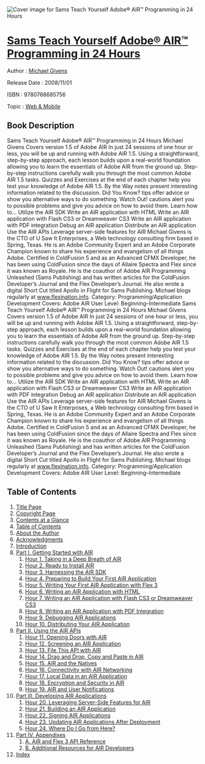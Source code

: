 ![Cover image for Sams Teach Yourself Adobe® AIR™ Programming in 24 Hours](https://imgdetail.ebookreading.net/cover/cover/web_mobile/EB9780768685756.jpg)

[Sams Teach Yourself Adobe® AIR™ Programming in 24 Hours](https://ebookreading.net/view/book/Sams+Teach+Yourself+Adobe%C2%AE+AIR%E2%84%A2+Programming+in+24+Hours-EB9780768685756_1.html "Sams Teach Yourself Adobe® AIR™ Programming in 24 Hours")
====================================================================================================================

Author : [Michael Givens](https://ebookreading.net/search/author/Michael+Givens)

Release Date : 2008/11/01

ISBN : 9780768685756

Topic : [Web & Mobile](https://ebookreading.net/search/category/web-mobile)

Book Description
-----------------

Sams Teach Yourself Adobe® AIR™ Programming in 24 Hours
Michael Givens
Covers version 1.5 of Adobe AIR
In just 24 sessions of one hour or less, you will be up and running with Adobe AIR 1.5. Using a straightforward, step-by-step approach, each lesson builds upon a real-world foundation allowing you to learn the essentials of Adobe AIR from the ground up.
Step-by-step instructions carefully walk you through the most common Adobe AIR 1.5 tasks.
Quizzes and Exercises at the end of each chapter help you test your knowledge of Adobe AIR 1.5.
By the Way notes present interesting information related to the discussion.
Did You Know? tips offer advice or show you alternative ways to do something.
Watch Out! cautions alert you to possible problems and give you advice on how to avoid them.
Learn how to…
Utilize the AIR SDK
Write an AIR application with HTML
Write an AIR application with Flash CS3 or Dreamweaver CS3
Write an AIR application with PDF integration
Debug an AIR application
Distribute an AIR application
Use the AIR APIs
Leverage server-side features for AIR
Michael Givens is the CTO of U Saw It Enterprises, a Web technology consulting firm based in Spring, Texas. He is an Adobe Community Expert and an Adobe Corporate Champion known to share his experience and evangelism of all things Adobe. Certified in ColdFusion 5 and as an Advanced CFMX Developer, he has been using ColdFusion since the days of Allaire Spectra and Flex since it was known as Royale. He is the coauthor of Adobe AIR Programming Unleashed (Sams Publishing) and has written articles for the ColdFusion Developer’s Journal and the Flex Developer’s Journal. He also wrote a digital Short Cut titled Apollo in Flight for Sams Publishing. Michael blogs regularly at www.flexination.info.
Category: Programming/Application Development
Covers: Adobe AIR
User Level: Beginning–Intermediate
              Sams Teach Yourself Adobe® AIR™ Programming in 24 Hours
Michael Givens
Covers version 1.5 of Adobe AIR
In just 24 sessions of one hour or less, you will be up and running with Adobe AIR 1.5. Using a straightforward, step-by-step approach, each lesson builds upon a real-world foundation allowing you to learn the essentials of Adobe AIR from the ground up.
Step-by-step instructions carefully walk you through the most common Adobe AIR 1.5 tasks.
Quizzes and Exercises at the end of each chapter help you test your knowledge of Adobe AIR 1.5.
By the Way notes present interesting information related to the discussion.
Did You Know? tips offer advice or show you alternative ways to do something.
Watch Out! cautions alert you to possible problems and give you advice on how to avoid them.
Learn how to…
Utilize the AIR SDK
Write an AIR application with HTML
Write an AIR application with Flash CS3 or Dreamweaver CS3
Write an AIR application with PDF integration
Debug an AIR application
Distribute an AIR application
Use the AIR APIs
Leverage server-side features for AIR
Michael Givens is the CTO of U Saw It Enterprises, a Web technology consulting firm based in Spring, Texas. He is an Adobe Community Expert and an Adobe Corporate Champion known to share his experience and evangelism of all things Adobe. Certified in ColdFusion 5 and as an Advanced CFMX Developer, he has been using ColdFusion since the days of Allaire Spectra and Flex since it was known as Royale. He is the coauthor of Adobe AIR Programming Unleashed (Sams Publishing) and has written articles for the ColdFusion Developer’s Journal and the Flex Developer’s Journal. He also wrote a digital Short Cut titled Apollo in Flight for Sams Publishing. Michael blogs regularly at www.flexination.info.
Category: Programming/Application Development
Covers: Adobe AIR
User Level: Beginning–Intermediate
              
Table of Contents
-----------------

1. [Title Page](https://ebookreading.net/view/book/Sams+Teach+Yourself+Adobe%C2%AE+AIR%E2%84%A2+Programming+in+24+Hours-EB9780768685756_2.html)
1. [Copyright Page](https://ebookreading.net/view/book/Sams+Teach+Yourself+Adobe%C2%AE+AIR%E2%84%A2+Programming+in+24+Hours-EB9780768685756_2.html#page_ii)
1. [Contents at a Glance](https://ebookreading.net/view/book/Sams+Teach+Yourself+Adobe%C2%AE+AIR%E2%84%A2+Programming+in+24+Hours-EB9780768685756_3.html)
1. [Table of Contents](https://ebookreading.net/view/book/Sams+Teach+Yourself+Adobe%C2%AE+AIR%E2%84%A2+Programming+in+24+Hours-EB9780768685756_4.html#page_v)
1. [About the Author](https://ebookreading.net/view/book/Sams+Teach+Yourself+Adobe%C2%AE+AIR%E2%84%A2+Programming+in+24+Hours-EB9780768685756_5.html)
1. [Acknowledgments](https://ebookreading.net/view/book/Sams+Teach+Yourself+Adobe%C2%AE+AIR%E2%84%A2+Programming+in+24+Hours-EB9780768685756_6.html)
1. [Introduction](https://ebookreading.net/view/book/Sams+Teach+Yourself+Adobe%C2%AE+AIR%E2%84%A2+Programming+in+24+Hours-EB9780768685756_9.html)
1. [Part I. Getting Started with AIR](https://ebookreading.net/view/book/Sams+Teach+Yourself+Adobe%C2%AE+AIR%E2%84%A2+Programming+in+24+Hours-EB9780768685756_10.html)
    1. [Hour 1. Taking in a Deep Breath of AIR](https://ebookreading.net/view/book/Sams+Teach+Yourself+Adobe%C2%AE+AIR%E2%84%A2+Programming+in+24+Hours-EB9780768685756_11.html)
    1. [Hour 2. Ready to Install AIR](https://ebookreading.net/view/book/Sams+Teach+Yourself+Adobe%C2%AE+AIR%E2%84%A2+Programming+in+24+Hours-EB9780768685756_12.html)
    1. [Hour 3. Harnessing the AIR SDK](https://ebookreading.net/view/book/Sams+Teach+Yourself+Adobe%C2%AE+AIR%E2%84%A2+Programming+in+24+Hours-EB9780768685756_13.html)
    1. [Hour 4. Preparing to Build Your First AIR Application](https://ebookreading.net/view/book/Sams+Teach+Yourself+Adobe%C2%AE+AIR%E2%84%A2+Programming+in+24+Hours-EB9780768685756_14.html)
    1. [Hour 5. Writing Your First AIR Application with Flex 3](https://ebookreading.net/view/book/Sams+Teach+Yourself+Adobe%C2%AE+AIR%E2%84%A2+Programming+in+24+Hours-EB9780768685756_15.html)
    1. [Hour 6. Writing an AIR Application with HTML](https://ebookreading.net/view/book/Sams+Teach+Yourself+Adobe%C2%AE+AIR%E2%84%A2+Programming+in+24+Hours-EB9780768685756_16.html)
    1. [Hour 7. Writing an AIR Application with Flash CS3 or Dreamweaver CS3](https://ebookreading.net/view/book/Sams+Teach+Yourself+Adobe%C2%AE+AIR%E2%84%A2+Programming+in+24+Hours-EB9780768685756_17.html)
    1. [Hour 8. Writing an AIR Application with PDF Integration](https://ebookreading.net/view/book/Sams+Teach+Yourself+Adobe%C2%AE+AIR%E2%84%A2+Programming+in+24+Hours-EB9780768685756_18.html)
    1. [Hour 9. Debugging AIR Applications](https://ebookreading.net/view/book/Sams+Teach+Yourself+Adobe%C2%AE+AIR%E2%84%A2+Programming+in+24+Hours-EB9780768685756_19.html)
    1. [Hour 10. Distributing Your AIR Application](https://ebookreading.net/view/book/Sams+Teach+Yourself+Adobe%C2%AE+AIR%E2%84%A2+Programming+in+24+Hours-EB9780768685756_20.html)
1. [Part II. Using the AIR APIs](https://ebookreading.net/view/book/Sams+Teach+Yourself+Adobe%C2%AE+AIR%E2%84%A2+Programming+in+24+Hours-EB9780768685756_21.html)
    1. [Hour 11. Opening Doors with AIR](https://ebookreading.net/view/book/Sams+Teach+Yourself+Adobe%C2%AE+AIR%E2%84%A2+Programming+in+24+Hours-EB9780768685756_22.html)
    1. [Hour 12. Screening an AIR Application](https://ebookreading.net/view/book/Sams+Teach+Yourself+Adobe%C2%AE+AIR%E2%84%A2+Programming+in+24+Hours-EB9780768685756_23.html)
    1. [Hour 13. File This API with AIR](https://ebookreading.net/view/book/Sams+Teach+Yourself+Adobe%C2%AE+AIR%E2%84%A2+Programming+in+24+Hours-EB9780768685756_24.html)
    1. [Hour 14. Drag and Drop, Copy and Paste in AIR](https://ebookreading.net/view/book/Sams+Teach+Yourself+Adobe%C2%AE+AIR%E2%84%A2+Programming+in+24+Hours-EB9780768685756_25.html)
    1. [Hour 15. AIR and the Natives](https://ebookreading.net/view/book/Sams+Teach+Yourself+Adobe%C2%AE+AIR%E2%84%A2+Programming+in+24+Hours-EB9780768685756_26.html)
    1. [Hour 16. Connectivity with AIR Networking](https://ebookreading.net/view/book/Sams+Teach+Yourself+Adobe%C2%AE+AIR%E2%84%A2+Programming+in+24+Hours-EB9780768685756_27.html)
    1. [Hour 17. Local Data in an AIR Application](https://ebookreading.net/view/book/Sams+Teach+Yourself+Adobe%C2%AE+AIR%E2%84%A2+Programming+in+24+Hours-EB9780768685756_28.html)
    1. [Hour 18. Encryption and Security in AIR](https://ebookreading.net/view/book/Sams+Teach+Yourself+Adobe%C2%AE+AIR%E2%84%A2+Programming+in+24+Hours-EB9780768685756_29.html)
    1. [Hour 19. AIR and User Notifications](https://ebookreading.net/view/book/Sams+Teach+Yourself+Adobe%C2%AE+AIR%E2%84%A2+Programming+in+24+Hours-EB9780768685756_30.html)
1. [Part III. Developing AIR Applications](https://ebookreading.net/view/book/Sams+Teach+Yourself+Adobe%C2%AE+AIR%E2%84%A2+Programming+in+24+Hours-EB9780768685756_31.html)
    1. [Hour 20. Leveraging Server-Side Features for AIR](https://ebookreading.net/view/book/Sams+Teach+Yourself+Adobe%C2%AE+AIR%E2%84%A2+Programming+in+24+Hours-EB9780768685756_32.html)
    1. [Hour 21. Building an AIR Application](https://ebookreading.net/view/book/Sams+Teach+Yourself+Adobe%C2%AE+AIR%E2%84%A2+Programming+in+24+Hours-EB9780768685756_33.html)
    1. [Hour 22. Signing AIR Applications](https://ebookreading.net/view/book/Sams+Teach+Yourself+Adobe%C2%AE+AIR%E2%84%A2+Programming+in+24+Hours-EB9780768685756_34.html)
    1. [Hour 23. Updating AIR Applications After Deployment](https://ebookreading.net/view/book/Sams+Teach+Yourself+Adobe%C2%AE+AIR%E2%84%A2+Programming+in+24+Hours-EB9780768685756_35.html)
    1. [Hour 24. Where Do I Go from Here?](https://ebookreading.net/view/book/Sams+Teach+Yourself+Adobe%C2%AE+AIR%E2%84%A2+Programming+in+24+Hours-EB9780768685756_36.html)
1. [Part IV. Appendixes](https://ebookreading.net/view/book/Sams+Teach+Yourself+Adobe%C2%AE+AIR%E2%84%A2+Programming+in+24+Hours-EB9780768685756_37.html)
    1. [A. AIR and Flex 3 API Reference](https://ebookreading.net/view/book/Sams+Teach+Yourself+Adobe%C2%AE+AIR%E2%84%A2+Programming+in+24+Hours-EB9780768685756_38.html)
    1. [B. Additional Resources for AIR Developers](https://ebookreading.net/view/book/Sams+Teach+Yourself+Adobe%C2%AE+AIR%E2%84%A2+Programming+in+24+Hours-EB9780768685756_39.html)
1. [Index](https://ebookreading.net/view/book/Sams+Teach+Yourself+Adobe%C2%AE+AIR%E2%84%A2+Programming+in+24+Hours-EB9780768685756_40.html#ind)
